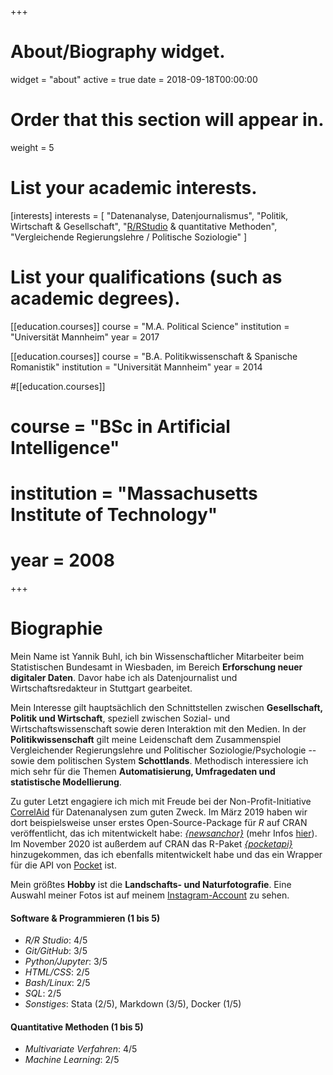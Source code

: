 +++
# About/Biography widget.
widget = "about"
active = true
date = 2018-09-18T00:00:00

# Order that this section will appear in.
weight = 5

# List your academic interests.
[interests]
  interests = [
    "Datenanalyse, Datenjournalismus",
    "Politik, Wirtschaft & Gesellschaft",
    "[R/RStudio](https://www.rstudio.com/) & quantitative Methoden",
    "Vergleichende Regierungslehre / Politische Soziologie"
  ]

# List your qualifications (such as academic degrees).
[[education.courses]]
  course = "M.A. Political Science"
  institution = "Universität Mannheim"
  year = 2017

[[education.courses]]
  course = "B.A. Politikwissenschaft & Spanische Romanistik"
  institution = "Universität Mannheim"
  year = 2014

#[[education.courses]]
#  course = "BSc in Artificial Intelligence"
#  institution = "Massachusetts Institute of Technology"
#  year = 2008
 
+++

# Biographie
Mein Name ist Yannik Buhl, ich bin Wissenschaftlicher Mitarbeiter beim Statistischen Bundesamt in Wiesbaden, im Bereich **Erforschung neuer digitaler Daten**. Davor habe ich als Datenjournalist und Wirtschaftsredakteur in Stuttgart gearbeitet. 

Mein Interesse gilt hauptsächlich den Schnittstellen zwischen **Gesellschaft, Politik und Wirtschaft**, speziell zwischen Sozial- und Wirtschaftswissenschaft sowie deren Interaktion mit den Medien. In der **Politikwissenschaft** gilt meine Leidenschaft dem Zusammenspiel Vergleichender Regierungslehre und Politischer Soziologie/Psychologie -- sowie dem politischen System **Schottlands**. Methodisch interessiere ich mich sehr für die Themen **Automatisierung, Umfragedaten und statistische Modellierung**. 

Zu guter Letzt engagiere ich mich mit Freude bei der Non-Profit-Initiative [CorrelAid](http://www.correlaid.org/) für Datenanalysen zum guten Zweck. Im März 2019 haben wir dort beispielsweise unser erstes Open-Source-Package für *R* auf CRAN veröffentlicht, das ich mitentwickelt habe: [*{newsanchor}*](https://github.com/CorrelAid/newsanchor) (mehr Infos [hier](https://correlaid.org/blog/newsanchor/)). Im November 2020 ist außerdem auf CRAN das R-Paket [*{pocketapi}*](https://github.com/CorrelAid/pocketapi) hinzugekommen, das ich ebenfalls mitentwickelt habe und das ein Wrapper für die API von [Pocket](https://getpocket.com) ist.

Mein größtes **Hobby** ist die **Landschafts- und Naturfotografie**. Eine Auswahl meiner Fotos ist auf meinem [Instagram-Account](https://www.instagram.com/yabuhl/) zu sehen.

#### Software & Programmieren (1 bis 5)
- *R/R Studio*: 4/5
- *Git/GitHub*: 3/5
- *Python/Jupyter*: 3/5
- *HTML/CSS*: 2/5
- *Bash/Linux*: 2/5
- *SQL*: 2/5
- *Sonstiges*: Stata (2/5), Markdown (3/5), Docker (1/5)

#### Quantitative Methoden (1 bis 5)
- *Multivariate Verfahren*: 4/5
- *Machine Learning*: 2/5
